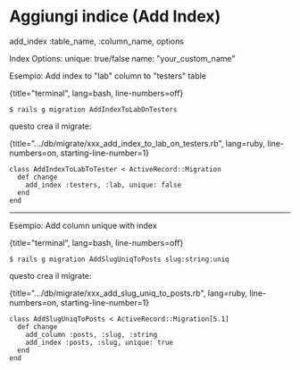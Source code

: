 # Aggiungi indice (Add Index)

add_index :table_name, :column_name, options

Index Options:
  unique: true/false
  name: "your_custom_name"


Esempio: Add index to "lab" column to "testers" table

{title="terminal", lang=bash, line-numbers=off}
~~~~~~~~
$ rails g migration AddIndexToLabOnTesters
~~~~~~~~

questo crea il migrate:

{title=".../db/migrate/xxx_add_index_to_lab_on_testers.rb", lang=ruby, line-numbers=on, starting-line-number=1}
~~~~~~~~
class AddIndexToLabToTester < ActiveRecord::Migration
  def change
    add_index :testers, :lab, unique: false
  end
end
~~~~~~~~


---


Esempio: Add column unique with index

{title="terminal", lang=bash, line-numbers=off}
~~~~~~~~
$ rails g migration AddSlugUniqToPosts slug:string:uniq
~~~~~~~~

questo crea il migrate:

{title=".../db/migrate/xxx_add_slug_uniq_to_posts.rb", lang=ruby, line-numbers=on, starting-line-number=1}
~~~~~~~~
class AddSlugUniqToPosts < ActiveRecord::Migration[5.1]
  def change
    add_column :posts, :slug, :string
    add_index :posts, :slug, unique: true
  end
end
~~~~~~~~
